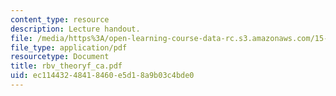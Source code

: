```yaml
---
content_type: resource
description: Lecture handout.
file: /media/https%3A/open-learning-course-data-rc.s3.amazonaws.com/15-902-strategic-management-i-fall-2006/ec11443248418460e5d18a9b03c4bde0_rbv_theoryf_ca.pdf
file_type: application/pdf
resourcetype: Document
title: rbv_theoryf_ca.pdf
uid: ec114432-4841-8460-e5d1-8a9b03c4bde0
---
```

